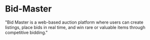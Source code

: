 # Bid-Master
"Bid Master is a web-based auction platform where users can create listings, place bids in real time, and win rare or valuable items through competitive bidding."
